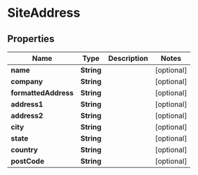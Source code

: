 

# SiteAddress

## Properties

Name | Type | Description | Notes
------------ | ------------- | ------------- | -------------
**name** | **String** |  |  [optional]
**company** | **String** |  |  [optional]
**formattedAddress** | **String** |  |  [optional]
**address1** | **String** |  |  [optional]
**address2** | **String** |  |  [optional]
**city** | **String** |  |  [optional]
**state** | **String** |  |  [optional]
**country** | **String** |  |  [optional]
**postCode** | **String** |  |  [optional]



